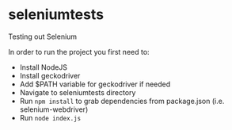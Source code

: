 # seleniumtests
Testing out Selenium

In order to run the project you first need to:

- Install NodeJS
- Install geckodriver
- Add $PATH variable for geckodriver if needed
- Navigate to seleniumtests directory
- Run `npm install` to grab dependencies from package.json (i.e. selenium-webdriver)
- Run `node index.js`
